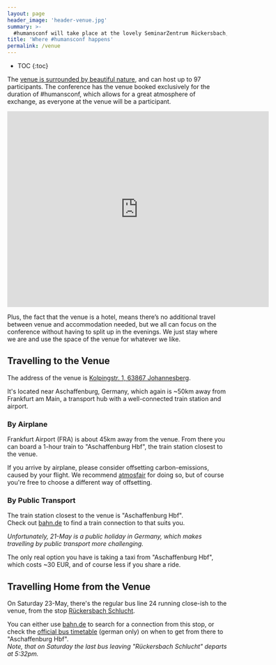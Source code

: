 ```yaml
---
layout: page
header_image: 'header-venue.jpg'
summary: >-
  #humansconf will take place at the lovely SeminarZentrum Rückersbach, surrounded by beautiful and calm nature
title: 'Where #humansconf happens'
permalink: /venue
---
```


- TOC
{:toc}

The [venue is surrounded by beautiful nature][venue-streetmap], and can host up to 97 participants. The conference has the venue booked exclusively for the duration of #humansconf, which allows for a great atmosphere of exchange, as everyone at the venue will be a participant.

<iframe src="https://www.google.com/maps/embed?pb=!4v1581619547743!6m8!1m7!1sCAoSLEFGMVFpcFBsVm5CTUsyNU1GQV8tU3gxeGpVMDUwV2RDT3dRLV9iZDY5QzQt!2m2!1d50.0437687!2d9.1096571!3f6.97!4f2.680000000000007!5f0.7820865974627469" id="venue-streetmap" width="600" height="450" frameborder="0" style="border:0;" allowfullscreen=""></iframe>

Plus, the fact that the venue is a hotel, means there’s no additional travel between venue and accommodation needed, but we all can focus on the conference without having to split up in the evenings. We just stay where we are and use the space of the venue for whatever we like.


## Travelling to the Venue

The address of the venue is [Kolpingstr. 1, 63867 Johannesberg][venue-loc].

It's located near Aschaffenburg, Germany, which again is ~50km away from Frankfurt am Main, a transport hub with a well-connected train station and airport. 

### By Airplane

Frankfurt Airport (FRA) is about 45km away from the venue. From there you can board a 1-hour train to "Aschaffenburg Hbf", the train station closest to the venue.

If you arrive by airplane, please consider offsetting carbon-emissions, caused by your flight. We recommend [atmosfair](https://www.atmosfair.de/en/) for doing so, but of course you're free to choose a different way of offsetting.

### By Public Transport

The train station closest to the venue is "Aschaffenburg Hbf".  
Check out [bahn.de][bahnde-searchform] to find a train connection to that suits you.

_Unfortunately, 21-May is a public holiday in Germany, which makes travelling by public transport more challenging._

The only real option you have is taking a taxi from "Aschaffenburg Hbf", which costs ~30 EUR, and of course less if you share a ride.


## Travelling Home from the Venue

On Saturday 23-May, there's the regular bus line 24 running close-ish to the venue, from the stop [Rückersbach Schlucht][busstop-schlucht].

You can either use [bahn.de][bahnde-searchform] to search for a connection from this stop, or check the [official bus timetable][line24] (german only) on when to get from there to "Aschaffenburg Hbf".  
_Note, that on Saturday the last bus leaving "Rückersbach Schlucht" departs at 5:32pm._


[line24]: https://www.vab-info.de/eigene_dateien/pdf-download/2020_landkreis_ab/24_beide_2020.pdf
[bahnde-searchform]: https://reiseauskunft.bahn.de/bin/query.exe/en?ld=42150&protocol=https:&seqnr=2&ident=7v.011334150.1581261534&rt=1&OK#focus
[busstop-schlucht]: https://goo.gl/maps/CiQLYGP2YQYfVNAs8
[venue-loc]: https://goo.gl/maps/L28SkDwcnWdqbwbC8
[venue-streetmap]: https://goo.gl/maps/2sYAtTcTvszuDJuW9
